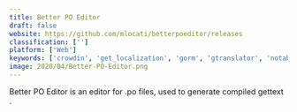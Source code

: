 ```yaml
---
title: Better PO Editor
draft: false 
website: https://github.com/mlocati/betterpoeditor/releases
classification: ['']
platform: ['Web']
keywords: ['crowdin', 'get_localization', 'gorm', 'gtranslator', 'notabenoid', 'pootle', 'sdl_passolo', 'sdl_trados_studio', 'virtaal', 'xliffie', 'gted']
image: 2020/04/Better-PO-Editor.png
---
```

Better PO Editor is an editor for .po files, used to generate compiled gettext .